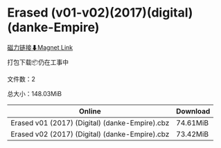 # Erased (v01-v02)(2017)(digital)(danke-Empire)

[磁力链接⬇Magnet Link](magnet:?xt=urn:btih:ea57264d05c430e8314a4c4ef8e65855056e30fd&dn=Erased%20%28v01-v02%29%282017%29%28digital%29%28danke-Empire%29)

打包下载📦仍在工事中

文件数：2

总大小：148.03MiB

Online | Download
--- | ---
Erased v01 (2017) (Digital) (danke-Empire).cbz | 74.61MiB
Erased v02 (2017) (Digital) (danke-Empire).cbz | 73.42MiB
